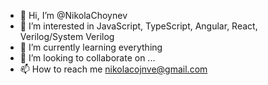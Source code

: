 - 👋 Hi, I’m @NikolaChoynev
- 👀 I’m interested in JavaScript, TypeScript, Angular, React, Verilog/System Verilog
- 🌱 I’m currently learning everything
- 💞️ I’m looking to collaborate on ...
- 📫 How to reach me nikolacojnve@gmail.com

<!---
NikolaChoynev/NikolaChoynev is a ✨ special ✨ repository because its `README.md` (this file) appears on your GitHub profile.
You can click the Preview link to take a look at your changes.
--->
